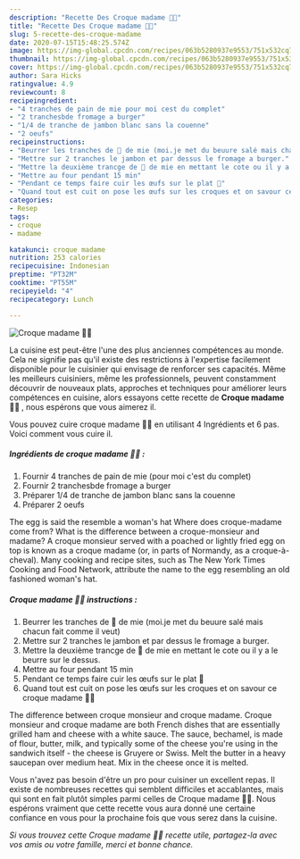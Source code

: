 ```yaml
---
description: "Recette Des Croque madame 👩‍🍳"
title: "Recette Des Croque madame 👩‍🍳"
slug: 5-recette-des-croque-madame
date: 2020-07-15T15:48:25.574Z
image: https://img-global.cpcdn.com/recipes/063b5280937e9553/751x532cq70/croque-madame-👩🍳-photo-principale-de-la-recette.jpg
thumbnail: https://img-global.cpcdn.com/recipes/063b5280937e9553/751x532cq70/croque-madame-👩🍳-photo-principale-de-la-recette.jpg
cover: https://img-global.cpcdn.com/recipes/063b5280937e9553/751x532cq70/croque-madame-👩🍳-photo-principale-de-la-recette.jpg
author: Sara Hicks
ratingvalue: 4.9
reviewcount: 8
recipeingredient:
- "4 tranches de pain de mie pour moi cest du complet"
- "2 tranchesbde fromage a burger"
- "1/4 de tranche de jambon blanc sans la couenne"
- "2 oeufs"
recipeinstructions:
- "Beurrer les tranches de 🍞 de mie (moi.je met du beuure salé mais chacun fait comme il veut)"
- "Mettre sur 2 tranches le jambon et par dessus le fromage a burger."
- "Mettre la deuxième trancge de 🍞 de mie en mettant le cote ou il y a le beurre sur le dessus."
- "Mettre au four pendant 15 min"
- "Pendant ce temps faire cuir les œufs sur le plat 🍳"
- "Quand tout est cuit on pose les œufs sur les croques et on savour ce croque madame 🤤🤤"
categories:
- Resep
tags:
- croque
- madame

katakunci: croque madame 
nutrition: 253 calories
recipecuisine: Indonesian
preptime: "PT32M"
cooktime: "PT55M"
recipeyield: "4"
recipecategory: Lunch

---
```



![Croque madame 👩‍🍳](https://img-global.cpcdn.com/recipes/063b5280937e9553/751x532cq70/croque-madame-👩🍳-photo-principale-de-la-recette.jpg)

La cuisine est peut-être l'une des plus anciennes compétences au monde. Cela ne signifie pas qu'il existe des restrictions à l'expertise facilement disponible pour le cuisinier qui envisage de renforcer ses capacités. Même les meilleurs cuisiniers, même les professionnels, peuvent constamment découvrir de nouveaux plats, approches et techniques pour améliorer leurs compétences en cuisine, alors essayons cette recette de <strong> Croque madame 👩‍🍳 </strong>, nous espérons que vous aimerez il.

<!--inarticleads1-->

Vous pouvez cuire croque madame 👩‍🍳 en utilisant 4 Ingrédients et 6 pas. Voici comment vous cuire il.

##### Ingrédients de croque madame 👩‍🍳 :

1. Fournir 4 tranches de pain de mie (pour moi c&#39;est du complet)
1. Fournir 2 tranchesbde fromage a burger
1. Préparer 1/4 de tranche de jambon blanc sans la couenne
1. Préparer 2 oeufs


The egg is said the resemble a woman&#39;s hat Where does croque-madame come from? What is the difference between a croque-monsieur and madame? A croque monsieur served with a poached or lightly fried egg on top is known as a croque madame (or, in parts of Normandy, as a croque-à-cheval). Many cooking and recipe sites, such as The New York Times Cooking and Food Network, attribute the name to the egg resembling an old fashioned woman&#39;s hat. 

<!--inarticleads2-->

##### Croque madame 👩‍🍳 instructions :

1. Beurrer les tranches de 🍞 de mie (moi.je met du beuure salé mais chacun fait comme il veut)
1. Mettre sur 2 tranches le jambon et par dessus le fromage a burger.
1. Mettre la deuxième trancge de 🍞 de mie en mettant le cote ou il y a le beurre sur le dessus.
1. Mettre au four pendant 15 min
1. Pendant ce temps faire cuir les œufs sur le plat 🍳
1. Quand tout est cuit on pose les œufs sur les croques et on savour ce croque madame 🤤🤤


The difference between croque monsieur and croque madame. Croque monsieur and croque madame are both French dishes that are essentially grilled ham and cheese with a white sauce. The sauce, bechamel, is made of flour, butter, milk, and typically some of the cheese you&#39;re using in the sandwich itself - the cheese is Gruyere or Swiss. Melt the butter in a heavy saucepan over medium heat. Mix in the cheese once it is melted. 

<!--inarticleads1-->

<p>
Vous n'avez pas besoin d'être un pro pour cuisiner un excellent repas. Il existe de nombreuses recettes qui semblent difficiles et accablantes, mais qui sont en fait plutôt simples parmi celles de Croque madame 👩‍🍳. Nous espérons vraiment que cette recette vous aura donné une certaine confiance en vous pour la prochaine fois que vous serez dans la cuisine.
</p>

<p>
<i>Si vous trouvez cette Croque madame 👩‍🍳 recette utile, partagez-la avec vos amis ou votre famille, merci et bonne chance.</i>
</p>

